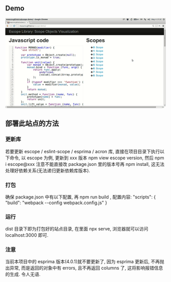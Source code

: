 ## Demo
[![escope-demo](https://github.com/lizhihao132/escope-demo/blob/master/static/images/screenshot.gif)](http://lizhihao132.github.io/escope-demo/)
## 部署此站点的方法
### 更新库
若要更新 escope / eslint-scope / esprima / acron 库, 直接在项目目录下执行以下命令, 以 escope 为例, 更新到 xxx 版本
npm view escope version, 然后 npm i escope@xxx
注意不能直接改 package.json 里的版本号再 npm install, 这无法处理好依赖关系(无法递归更新依赖库版本).

### 打包
确保 package.json 中有以下配置, 再 npm run build , 配置内容: 
   "scripts": {
     "build": "webpack --config webpack.config.js"
   }

### 运行
dist 目录下即为打包好的站点目录, 在里面 npx serve, 浏览器就可以访问  localhost:3000 即可.

### 注意
当前本项目中的 esprima 版本(4.0.1)就不要更新了, 因为 esprima 更新后, 不再抛出异常, 而是返回的对象中有 errors, 且不再返回 columns 了, 这将影响报错信息的生成.
令人无语.
